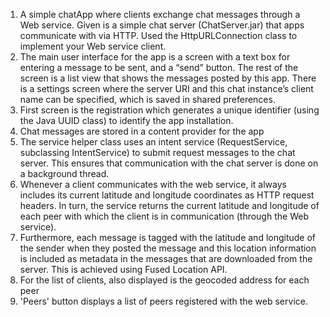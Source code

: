 1. A simple chatApp where clients exchange chat messages through a Web service. Given is a simple chat server (ChatServer.jar) that apps communicate with via HTTP. Used the HttpURLConnection class to implement your Web service client.
2. The main user interface for the app is a screen with a text box for entering a message to be sent, and a “send” button. The rest of the screen is a list view that shows the messages posted by this app. There is a settings screen where the server URI and this chat instance’s client name can be specified, which is saved in shared preferences.
3. First screen is the registration which generates a unique identifier (using the Java UUID class) to identify the app installation.
4. Chat messages are stored in a content provider for the app
5. The service helper class uses an intent service (RequestService, subclassing IntentService) to submit request messages to the chat server. This ensures that communication with the chat server is done on a background thread.
6. Whenever a client communicates with the web service, it always includes its current latitude and longitude coordinates as HTTP request headers. In turn, the service returns the current latitude and longitude of each peer with which the client is in communication (through the Web service).
7. Furthermore, each message is tagged with the latitude and longitude of the sender when they posted the message and this location information is included as metadata in the messages that are downloaded from the server. This is achieved using Fused Location API.
8. For the list of clients, also displayed is the geocoded address for each peer
9. 'Peers' button displays a list of peers registered with the web service.
